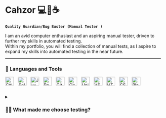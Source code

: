 # Cahzor 💻💖☕

**`Quality Guardian/Bug Buster (Manual Tester )`**

  

I am an avid computer enthusiast and an aspiring manual tester, driven to further my skills in automated testing.     
Within my portfolio, you will find a collection of manual tests, as I aspire to expand my skills into automated testing in the near future.




<!--

**Cahzor/Cahzor** is a ✨ _special_ ✨ repository because its `README.md` (this file) appears on your GitHub profile.

-->
---

### 🧰 Languages and Tools

<img align="left" alt="C#" width="28px" style="padding-right:10px;" src="https://cdn.jsdelivr.net/gh/devicons/devicon/icons/csharp/csharp-original.svg" />          
<img align="left" alt="Selenium" width="28px" style="padding-right:10px;" src="https://cdn.jsdelivr.net/gh/devicons/devicon/icons/selenium/selenium-original.svg" />
<img align="left" alt="Jira" width="28px" style="padding-right:10px;" src="https://cdn.jsdelivr.net/gh/devicons/devicon/icons/jira/jira-original.svg" />
<img align="left" alt="Postman" width="28px" style="padding-right:10px;" src="https://t.ly/B5FF" />   
<img align="left" alt="Git" width="28px" style="padding-right:10px;" src="https://cdn.jsdelivr.net/gh/devicons/devicon/icons/git/git-original.svg" />
<img align="left" alt="GitHub" width="28px" style="padding-right:10px;" src="https://cdn.jsdelivr.net/gh/devicons/devicon/icons/github/github-original.svg" />
<img align="left" alt="Unity" width="28px" style="padding-right:10px;" src="https://cdn.jsdelivr.net/gh/devicons/devicon/icons/unity/unity-original.svg" />
<img align="left" alt="VS" width="28px" style="padding-right:10px;" src="https://cdn.jsdelivr.net/gh/devicons/devicon/icons/visualstudio/visualstudio-plain.svg" /> 
<img align="left" alt="HTML" width="28px" style="padding-right:10px;" src="https://cdn.jsdelivr.net/gh/devicons/devicon/icons/html5/html5-plain.svg" />
<img align="left" alt="CSS" width="28px" style="padding-right:10px;" src="https://cdn.jsdelivr.net/gh/devicons/devicon/icons/css3/css3-plain.svg" />
<img align="left" alt="PlasticSCM" width="28px" style="padding-right:10px;" src="https://avatars.githubusercontent.com/u/4990695?s=280&v=4" />    
<br />

#
<details>
 <summary><h3>👨‍💻 What made me choose testing?</h3></summary>
At the age of 8, I embarked on my first computer adventure, initially using it primarily for entertainment. Over time, I became the neighborhood's go-to "tech guy," helping acquaintances troubleshoot their computer issues. From an early age, I found myself paying attention to the intuitiveness of websites and questioning why certain user-friendly features were missing. Fueled by my passion for technology, I made the decision to switch careers and pursue a path in software testing.

Currently, I am collaborating with friends on a non-commercial Unity game project, where I utilize C#. I believe that this experience will serve as a valuable foundation for my future endeavors in automated testing, which I consider to be a crucial milestone in my professional development.
